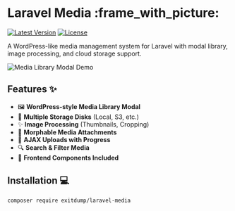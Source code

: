 # Laravel Media :frame_with_picture:

[![Latest Version](https://img.shields.io/packagist/v/exitdump/laravel-media.svg?style=flat-square)](https://packagist.org/packages/exitdump/laravel-media)
[![License](https://img.shields.io/badge/license-MIT-blue.svg)](LICENSE.md)

A WordPress-like media management system for Laravel with modal library, image processing, and cloud storage support.

![Media Library Modal Demo](https://user-images.githubusercontent.com/.../media-library-preview.gif)

## Features ✨

- 🖼️ **WordPress-style Media Library Modal**
- 📁 **Multiple Storage Disks** (Local, S3, etc.)
- ✨ **Image Processing** (Thumbnails, Cropping)
- 🔗 **Morphable Media Attachments**
- 🚀 **AJAX Uploads with Progress**
- 🔍 **Search & Filter Media**
- 🎨 **Frontend Components Included**

## Installation 💻

```bash
composer require exitdump/laravel-media
